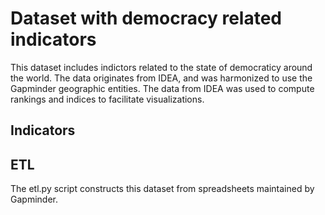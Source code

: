 # Dataset with democracy related indicators

This dataset includes indictors related to the state of democraticy around the world.
The data originates from IDEA, and was harmonized to use the Gapminder geographic entities.
The data from IDEA was used to compute rankings and indices to facilitate visualizations.

## Indicators


## ETL

The etl.py script constructs this dataset from spreadsheets maintained by Gapminder.
